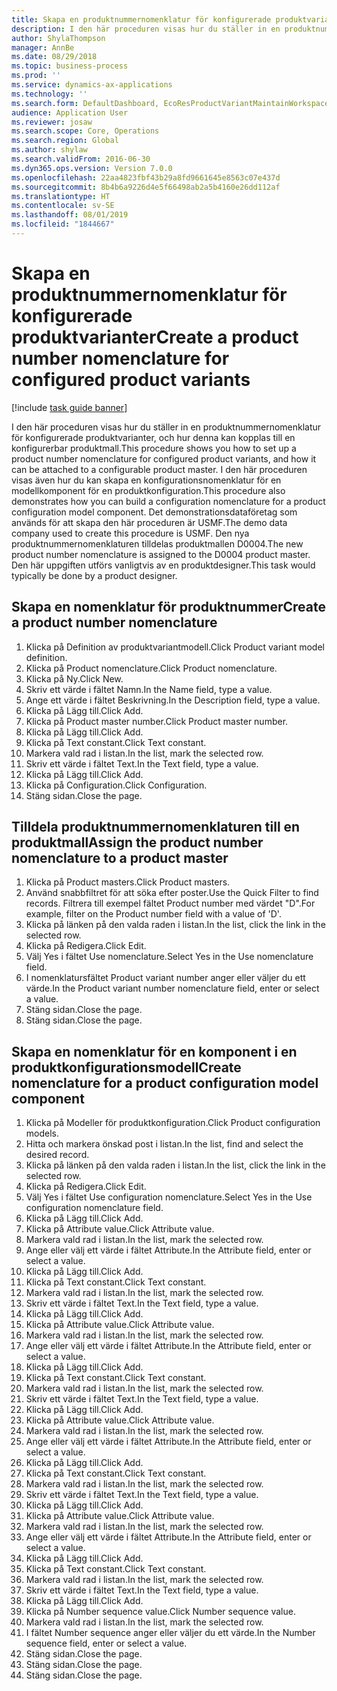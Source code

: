 ```yaml
---
title: Skapa en produktnummernomenklatur för konfigurerade produktvarianter
description: I den här proceduren visas hur du ställer in en produktnummernomenklatur för konfigurerade produktvarianter, och hur denna kan kopplas till en konfigurerbar produktmall.
author: ShylaThompson
manager: AnnBe
ms.date: 08/29/2018
ms.topic: business-process
ms.prod: ''
ms.service: dynamics-ax-applications
ms.technology: ''
ms.search.form: DefaultDashboard, EcoResProductVariantMaintainWorkspace, EcoResNomenclature, EcoResProductListPage, EcoResProductDetails, PCProductConfigurationModelListPage, PCProductConfigurationModelDetails
audience: Application User
ms.reviewer: josaw
ms.search.scope: Core, Operations
ms.search.region: Global
ms.author: shylaw
ms.search.validFrom: 2016-06-30
ms.dyn365.ops.version: Version 7.0.0
ms.openlocfilehash: 22aa4823fbf43b29a8fd9661645e8563c07e437d
ms.sourcegitcommit: 8b4b6a9226d4e5f66498ab2a5b4160e26dd112af
ms.translationtype: HT
ms.contentlocale: sv-SE
ms.lasthandoff: 08/01/2019
ms.locfileid: "1844667"
---
```

# <a name="create-a-product-number-nomenclature-for-configured-product-variants"></a><span data-ttu-id="82a7f-103">Skapa en produktnummernomenklatur för konfigurerade produktvarianter</span><span class="sxs-lookup"><span data-stu-id="82a7f-103">Create a product number nomenclature for configured product variants</span></span>

[!include [task guide banner](../../includes/task-guide-banner.md)]

<span data-ttu-id="82a7f-104">I den här proceduren visas hur du ställer in en produktnummernomenklatur för konfigurerade produktvarianter, och hur denna kan kopplas till en konfigurerbar produktmall.</span><span class="sxs-lookup"><span data-stu-id="82a7f-104">This procedure shows you how to set up a product number nomenclature for configured product variants, and how it can be attached to a configurable product master.</span></span> <span data-ttu-id="82a7f-105">I den här proceduren visas även hur du kan skapa en konfigurationsnomenklatur för en modellkomponent för en produktkonfiguration.</span><span class="sxs-lookup"><span data-stu-id="82a7f-105">This procedure also demonstrates how you can build a configuration nomenclature for a product configuration model component.</span></span> <span data-ttu-id="82a7f-106">Det demonstrationsdataföretag som används för att skapa den här proceduren är USMF.</span><span class="sxs-lookup"><span data-stu-id="82a7f-106">The demo data company used to create this procedure is USMF.</span></span> <span data-ttu-id="82a7f-107">Den nya produktnummernomenklaturen tilldelas produktmallen D0004.</span><span class="sxs-lookup"><span data-stu-id="82a7f-107">The new product number nomenclature is assigned to the D0004 product master.</span></span> <span data-ttu-id="82a7f-108">Den här uppgiften utförs vanligtvis av en produktdesigner.</span><span class="sxs-lookup"><span data-stu-id="82a7f-108">This task would typically be done by a product designer.</span></span>


## <a name="create-a-product-number-nomenclature"></a><span data-ttu-id="82a7f-109">Skapa en nomenklatur för produktnummer</span><span class="sxs-lookup"><span data-stu-id="82a7f-109">Create a product number nomenclature</span></span>
1. <span data-ttu-id="82a7f-110">Klicka på Definition av produktvariantmodell.</span><span class="sxs-lookup"><span data-stu-id="82a7f-110">Click Product variant model definition.</span></span>
2. <span data-ttu-id="82a7f-111">Klicka på Product nomenclature.</span><span class="sxs-lookup"><span data-stu-id="82a7f-111">Click Product nomenclature.</span></span>
3. <span data-ttu-id="82a7f-112">Klicka på Ny.</span><span class="sxs-lookup"><span data-stu-id="82a7f-112">Click New.</span></span>
4. <span data-ttu-id="82a7f-113">Skriv ett värde i fältet Namn.</span><span class="sxs-lookup"><span data-stu-id="82a7f-113">In the Name field, type a value.</span></span>
5. <span data-ttu-id="82a7f-114">Ange ett värde i fältet Beskrivning.</span><span class="sxs-lookup"><span data-stu-id="82a7f-114">In the Description field, type a value.</span></span>
6. <span data-ttu-id="82a7f-115">Klicka på Lägg till.</span><span class="sxs-lookup"><span data-stu-id="82a7f-115">Click Add.</span></span>
7. <span data-ttu-id="82a7f-116">Klicka på Product master number.</span><span class="sxs-lookup"><span data-stu-id="82a7f-116">Click Product master number.</span></span>
8. <span data-ttu-id="82a7f-117">Klicka på Lägg till.</span><span class="sxs-lookup"><span data-stu-id="82a7f-117">Click Add.</span></span>
9. <span data-ttu-id="82a7f-118">Klicka på Text constant.</span><span class="sxs-lookup"><span data-stu-id="82a7f-118">Click Text constant.</span></span>
10. <span data-ttu-id="82a7f-119">Markera vald rad i listan.</span><span class="sxs-lookup"><span data-stu-id="82a7f-119">In the list, mark the selected row.</span></span>
11. <span data-ttu-id="82a7f-120">Skriv ett värde i fältet Text.</span><span class="sxs-lookup"><span data-stu-id="82a7f-120">In the Text field, type a value.</span></span>
12. <span data-ttu-id="82a7f-121">Klicka på Lägg till.</span><span class="sxs-lookup"><span data-stu-id="82a7f-121">Click Add.</span></span>
13. <span data-ttu-id="82a7f-122">Klicka på Configuration.</span><span class="sxs-lookup"><span data-stu-id="82a7f-122">Click Configuration.</span></span>
14. <span data-ttu-id="82a7f-123">Stäng sidan.</span><span class="sxs-lookup"><span data-stu-id="82a7f-123">Close the page.</span></span>

## <a name="assign-the-product-number-nomenclature-to-a-product-master"></a><span data-ttu-id="82a7f-124">Tilldela produktnummernomenklaturen till en produktmall</span><span class="sxs-lookup"><span data-stu-id="82a7f-124">Assign the product number nomenclature to a product master</span></span>
1. <span data-ttu-id="82a7f-125">Klicka på Product masters.</span><span class="sxs-lookup"><span data-stu-id="82a7f-125">Click Product masters.</span></span>
2. <span data-ttu-id="82a7f-126">Använd snabbfiltret för att söka efter poster.</span><span class="sxs-lookup"><span data-stu-id="82a7f-126">Use the Quick Filter to find records.</span></span> <span data-ttu-id="82a7f-127">Filtrera till exempel fältet Product number med värdet "D".</span><span class="sxs-lookup"><span data-stu-id="82a7f-127">For example, filter on the Product number field with a value of 'D'.</span></span>
3. <span data-ttu-id="82a7f-128">Klicka på länken på den valda raden i listan.</span><span class="sxs-lookup"><span data-stu-id="82a7f-128">In the list, click the link in the selected row.</span></span>
4. <span data-ttu-id="82a7f-129">Klicka på Redigera.</span><span class="sxs-lookup"><span data-stu-id="82a7f-129">Click Edit.</span></span>
5. <span data-ttu-id="82a7f-130">Välj Yes i fältet Use nomenclature.</span><span class="sxs-lookup"><span data-stu-id="82a7f-130">Select Yes in the Use nomenclature field.</span></span>
6. <span data-ttu-id="82a7f-131">I nomenklatursfältet Product variant number anger eller väljer du ett värde.</span><span class="sxs-lookup"><span data-stu-id="82a7f-131">In the Product variant number nomenclature field, enter or select a value.</span></span>
7. <span data-ttu-id="82a7f-132">Stäng sidan.</span><span class="sxs-lookup"><span data-stu-id="82a7f-132">Close the page.</span></span>
8. <span data-ttu-id="82a7f-133">Stäng sidan.</span><span class="sxs-lookup"><span data-stu-id="82a7f-133">Close the page.</span></span>

## <a name="create-nomenclature-for-a-product-configuration-model-component"></a><span data-ttu-id="82a7f-134">Skapa en nomenklatur för en komponent i en produktkonfigurationsmodell</span><span class="sxs-lookup"><span data-stu-id="82a7f-134">Create nomenclature for a product configuration model component</span></span>
1. <span data-ttu-id="82a7f-135">Klicka på Modeller för produktkonfiguration.</span><span class="sxs-lookup"><span data-stu-id="82a7f-135">Click Product configuration models.</span></span>
2. <span data-ttu-id="82a7f-136">Hitta och markera önskad post i listan.</span><span class="sxs-lookup"><span data-stu-id="82a7f-136">In the list, find and select the desired record.</span></span>
3. <span data-ttu-id="82a7f-137">Klicka på länken på den valda raden i listan.</span><span class="sxs-lookup"><span data-stu-id="82a7f-137">In the list, click the link in the selected row.</span></span>
4. <span data-ttu-id="82a7f-138">Klicka på Redigera.</span><span class="sxs-lookup"><span data-stu-id="82a7f-138">Click Edit.</span></span>
5. <span data-ttu-id="82a7f-139">Välj Yes i fältet Use configuration nomenclature.</span><span class="sxs-lookup"><span data-stu-id="82a7f-139">Select Yes in the Use configuration nomenclature field.</span></span>
6. <span data-ttu-id="82a7f-140">Klicka på Lägg till.</span><span class="sxs-lookup"><span data-stu-id="82a7f-140">Click Add.</span></span>
7. <span data-ttu-id="82a7f-141">Klicka på Attribute value.</span><span class="sxs-lookup"><span data-stu-id="82a7f-141">Click Attribute value.</span></span>
8. <span data-ttu-id="82a7f-142">Markera vald rad i listan.</span><span class="sxs-lookup"><span data-stu-id="82a7f-142">In the list, mark the selected row.</span></span>
9. <span data-ttu-id="82a7f-143">Ange eller välj ett värde i fältet Attribute.</span><span class="sxs-lookup"><span data-stu-id="82a7f-143">In the Attribute field, enter or select a value.</span></span>
10. <span data-ttu-id="82a7f-144">Klicka på Lägg till.</span><span class="sxs-lookup"><span data-stu-id="82a7f-144">Click Add.</span></span>
11. <span data-ttu-id="82a7f-145">Klicka på Text constant.</span><span class="sxs-lookup"><span data-stu-id="82a7f-145">Click Text constant.</span></span>
12. <span data-ttu-id="82a7f-146">Markera vald rad i listan.</span><span class="sxs-lookup"><span data-stu-id="82a7f-146">In the list, mark the selected row.</span></span>
13. <span data-ttu-id="82a7f-147">Skriv ett värde i fältet Text.</span><span class="sxs-lookup"><span data-stu-id="82a7f-147">In the Text field, type a value.</span></span>
14. <span data-ttu-id="82a7f-148">Klicka på Lägg till.</span><span class="sxs-lookup"><span data-stu-id="82a7f-148">Click Add.</span></span>
15. <span data-ttu-id="82a7f-149">Klicka på Attribute value.</span><span class="sxs-lookup"><span data-stu-id="82a7f-149">Click Attribute value.</span></span>
16. <span data-ttu-id="82a7f-150">Markera vald rad i listan.</span><span class="sxs-lookup"><span data-stu-id="82a7f-150">In the list, mark the selected row.</span></span>
17. <span data-ttu-id="82a7f-151">Ange eller välj ett värde i fältet Attribute.</span><span class="sxs-lookup"><span data-stu-id="82a7f-151">In the Attribute field, enter or select a value.</span></span>
18. <span data-ttu-id="82a7f-152">Klicka på Lägg till.</span><span class="sxs-lookup"><span data-stu-id="82a7f-152">Click Add.</span></span>
19. <span data-ttu-id="82a7f-153">Klicka på Text constant.</span><span class="sxs-lookup"><span data-stu-id="82a7f-153">Click Text constant.</span></span>
20. <span data-ttu-id="82a7f-154">Markera vald rad i listan.</span><span class="sxs-lookup"><span data-stu-id="82a7f-154">In the list, mark the selected row.</span></span>
21. <span data-ttu-id="82a7f-155">Skriv ett värde i fältet Text.</span><span class="sxs-lookup"><span data-stu-id="82a7f-155">In the Text field, type a value.</span></span>
22. <span data-ttu-id="82a7f-156">Klicka på Lägg till.</span><span class="sxs-lookup"><span data-stu-id="82a7f-156">Click Add.</span></span>
23. <span data-ttu-id="82a7f-157">Klicka på Attribute value.</span><span class="sxs-lookup"><span data-stu-id="82a7f-157">Click Attribute value.</span></span>
24. <span data-ttu-id="82a7f-158">Markera vald rad i listan.</span><span class="sxs-lookup"><span data-stu-id="82a7f-158">In the list, mark the selected row.</span></span>
25. <span data-ttu-id="82a7f-159">Ange eller välj ett värde i fältet Attribute.</span><span class="sxs-lookup"><span data-stu-id="82a7f-159">In the Attribute field, enter or select a value.</span></span>
26. <span data-ttu-id="82a7f-160">Klicka på Lägg till.</span><span class="sxs-lookup"><span data-stu-id="82a7f-160">Click Add.</span></span>
27. <span data-ttu-id="82a7f-161">Klicka på Text constant.</span><span class="sxs-lookup"><span data-stu-id="82a7f-161">Click Text constant.</span></span>
28. <span data-ttu-id="82a7f-162">Markera vald rad i listan.</span><span class="sxs-lookup"><span data-stu-id="82a7f-162">In the list, mark the selected row.</span></span>
29. <span data-ttu-id="82a7f-163">Skriv ett värde i fältet Text.</span><span class="sxs-lookup"><span data-stu-id="82a7f-163">In the Text field, type a value.</span></span>
30. <span data-ttu-id="82a7f-164">Klicka på Lägg till.</span><span class="sxs-lookup"><span data-stu-id="82a7f-164">Click Add.</span></span>
31. <span data-ttu-id="82a7f-165">Klicka på Attribute value.</span><span class="sxs-lookup"><span data-stu-id="82a7f-165">Click Attribute value.</span></span>
32. <span data-ttu-id="82a7f-166">Markera vald rad i listan.</span><span class="sxs-lookup"><span data-stu-id="82a7f-166">In the list, mark the selected row.</span></span>
33. <span data-ttu-id="82a7f-167">Ange eller välj ett värde i fältet Attribute.</span><span class="sxs-lookup"><span data-stu-id="82a7f-167">In the Attribute field, enter or select a value.</span></span>
34. <span data-ttu-id="82a7f-168">Klicka på Lägg till.</span><span class="sxs-lookup"><span data-stu-id="82a7f-168">Click Add.</span></span>
35. <span data-ttu-id="82a7f-169">Klicka på Text constant.</span><span class="sxs-lookup"><span data-stu-id="82a7f-169">Click Text constant.</span></span>
36. <span data-ttu-id="82a7f-170">Markera vald rad i listan.</span><span class="sxs-lookup"><span data-stu-id="82a7f-170">In the list, mark the selected row.</span></span>
37. <span data-ttu-id="82a7f-171">Skriv ett värde i fältet Text.</span><span class="sxs-lookup"><span data-stu-id="82a7f-171">In the Text field, type a value.</span></span>
38. <span data-ttu-id="82a7f-172">Klicka på Lägg till.</span><span class="sxs-lookup"><span data-stu-id="82a7f-172">Click Add.</span></span>
39. <span data-ttu-id="82a7f-173">Klicka på Number sequence value.</span><span class="sxs-lookup"><span data-stu-id="82a7f-173">Click Number sequence value.</span></span>
40. <span data-ttu-id="82a7f-174">Markera vald rad i listan.</span><span class="sxs-lookup"><span data-stu-id="82a7f-174">In the list, mark the selected row.</span></span>
41. <span data-ttu-id="82a7f-175">I fältet Number sequence anger eller väljer du ett värde.</span><span class="sxs-lookup"><span data-stu-id="82a7f-175">In the Number sequence field, enter or select a value.</span></span>
42. <span data-ttu-id="82a7f-176">Stäng sidan.</span><span class="sxs-lookup"><span data-stu-id="82a7f-176">Close the page.</span></span>
43. <span data-ttu-id="82a7f-177">Stäng sidan.</span><span class="sxs-lookup"><span data-stu-id="82a7f-177">Close the page.</span></span>
44. <span data-ttu-id="82a7f-178">Stäng sidan.</span><span class="sxs-lookup"><span data-stu-id="82a7f-178">Close the page.</span></span>

